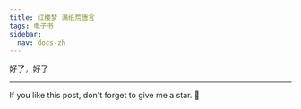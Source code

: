 ```yaml
---
title: 红楼梦 满纸荒唐言
tags: 电子书
sidebar:
  nav: docs-zh
---
```


好了，好了

<!--more-->

---

If you like this post, don't forget to give me a star. :star2:

